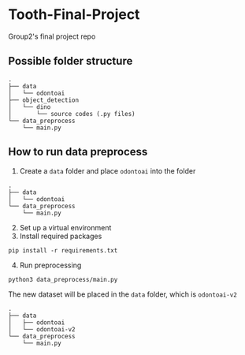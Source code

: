 # Tooth-Final-Project
Group2's final project repo

## Possible folder structure
```
.
├── data
│   └── odontoai
├── object_detection
│   └── dino
│       └── source codes (.py files)
└── data_preprocess
    └── main.py
```

## How to run data preprocess
1. Create a `data` folder and place `odontoai` into the folder
```
.
├── data
│   └── odontoai
└── data_preprocess
    └── main.py
```
2. Set up a virtual environment
3. Install required packages
```
pip install -r requirements.txt
```
4. Run preprocessing
```
python3 data_preprocess/main.py
```

The new dataset will be placed in the `data` folder, which is `odontoai-v2`
```
.
├── data
│   ├── odontoai
│   └── odontoai-v2
└── data_preprocess
    └── main.py
```